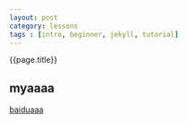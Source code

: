 ```yaml
---
layout: post
category: lessons
tags : [intro, beginner, jekyll, tutorial]
---
```


{{page.title}}

## myaaaa
[baiduaaa](www.baidu.com)